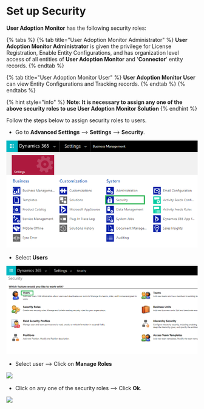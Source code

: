 # Set up Security

**User Adoption Monitor** has the following security roles:

{% tabs %}
{% tab title="User Adoption Monitor Administrator" %}
**User Adoption Monitor Administrator** is given the privilege for License Registration, Enable Entity Configurations, and has organization level access of all entities of **User Adoption Monitor** and '**Connector**' entity records.
{% endtab %}

{% tab title="User Adoption Monitor User" %}
**User Adoption Monitor User** can view Entity Configurations and Tracking records.
{% endtab %}
{% endtabs %}

{% hint style="info" %}
**Note: It is necessary to assign any one of the above security roles to use User Adoption Monitor Solution**
{% endhint %}

Follow the steps below to assign security roles to users.

* Go to **Advanced Settings** --> **Settings** --> **Security**.

![](../../.gitbook/assets/q1.png)

* Select **Users**

![](../../.gitbook/assets/q2.png)

* Select user --> Click on **Manage Roles**

![](../../.gitbook/assets/UAM\_Roles2.png)

* Click on any one of the security roles --> Click **Ok**.

![](../../.gitbook/assets/UAM\_Roles.png)
